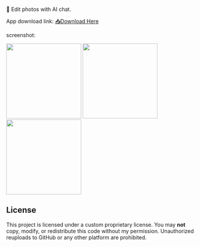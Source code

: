 📸 Edit photos with AI chat.

App download link: [📥Download Here](https://github.com/angshul004/PhotoEditorPro/raw/main/app-release.apk)

screenshot:

<img src="https://github.com/user-attachments/assets/b3015118-5862-4dd1-96b6-a287816e1ae6" width="200">
<img src="https://github.com/user-attachments/assets/3e16bd36-e3f3-4e58-9e67-e8d482a8ea24" width="200">
<img src="https://github.com/user-attachments/assets/671f1e98-3371-4926-9bdd-2309259e6cce" width="200">


## License

This project is licensed under a custom proprietary license. You may **not** copy, modify, or redistribute this code without my permission. Unauthorized reuploads to GitHub or any other platform are prohibited.
